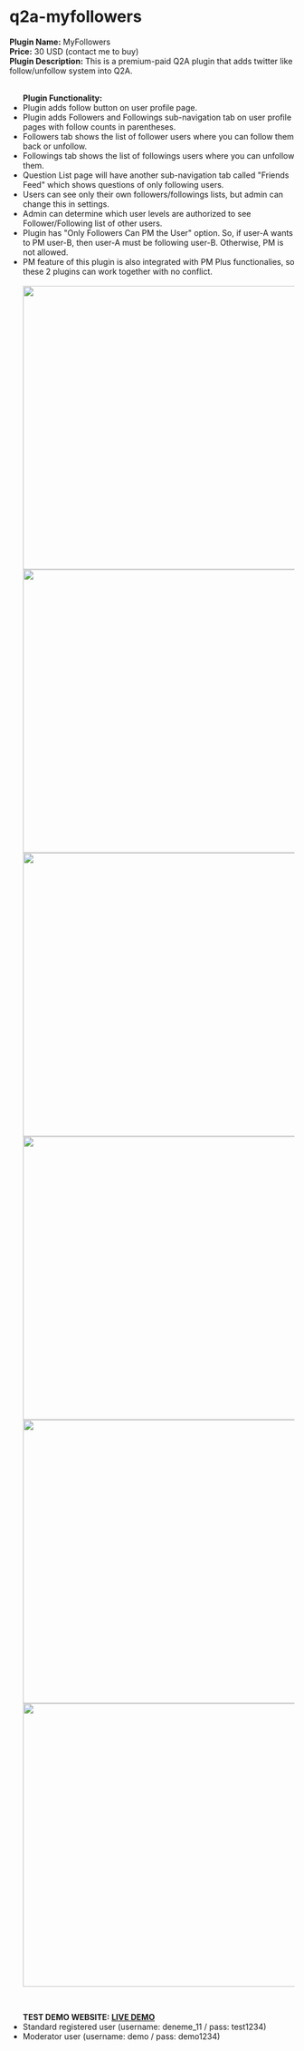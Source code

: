 # q2a-myfollowers

<b>Plugin Name:</b>  MyFollowers <br>
<b>Price:</b> 30 USD (contact me to buy) <br>
<b>Plugin Description:</b> This is a premium-paid Q2A plugin that adds twitter like follow/unfollow system into Q2A.<br>
<br>
<ul class="first">
	<b>Plugin Functionality:</b>
	<li>Plugin adds follow button on user profile page.</li>
	<li>Plugin adds Followers and Followings sub-navigation tab on user profile pages with follow counts in parentheses.</li>
	<li>Followers tab shows the list of follower users where you can follow them back or unfollow.</li>
	<li>Followings tab shows the list of followings users where you can unfollow them.</li>
	<li>Question List page will have another sub-navigation tab called "Friends Feed" which shows questions of only following users.</li>
	<li>Users can see only their own followers/followings lists, but admin can change this in settings.</li>
	<li>Admin can determine which user levels are authorized to see Follower/Following list of other users.</li>
	<li>Plugin has "Only Followers Can PM the User" option. So, if user-A wants to PM user-B, then user-A must be following user-B. Otherwise, PM is not allowed.</li>
	<li>PM feature of this plugin is also integrated with PM Plus functionalies, so these 2 plugins can work together with no conflict.</li>
	<br/>
	<img src="https://ihlassovbetov.github.io/assets/plugin-ss/myfollowers/img-1.png" width="500px" height="auto" />
	<img src="https://ihlassovbetov.github.io/assets/plugin-ss/myfollowers/img-2.png" width="500px" height="auto" />
	<img src="https://ihlassovbetov.github.io/assets/plugin-ss/myfollowers/img-3.png" width="500px" height="auto" />
	<img src="https://ihlassovbetov.github.io/assets/plugin-ss/myfollowers/img-4.png" width="500px" height="auto" />
	<img src="https://ihlassovbetov.github.io/assets/plugin-ss/myfollowers/img-5.png" width="500px" height="auto" />
	<img src="https://ihlassovbetov.github.io/assets/plugin-ss/myfollowers/img-6.png" width="500px" height="auto" />
</ul>
<br/>
<ul class="first">	
	<b>TEST DEMO WEBSITE: <a href="https://gyzgyn.com/q2a-demo" target="_blank">LIVE DEMO</a></b>
	<li>Standard registered user (username: deneme_11 / pass: test1234)</li>
	<li>Moderator user (username: demo / pass: demo1234)</li>
</ul>

